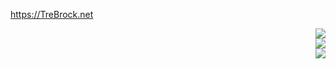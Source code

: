 https://TreBrock.net
<br>
<p align="right">
<a href="https://fsf.org"><img src="https://github.com/user-attachments/assets/4677e87b-4124-4a23-8c23-1edea7063187"></a>
  <br>
<a href="https://www.fsf.org/campaigns/opendocument/"><img src="https://github.com/user-attachments/assets/51a1be98-d2ca-42bc-9357-c0518051ec8e"></a>
<br>
  <a href="https://playogg.org"><img src="https://github.com/user-attachments/assets/5e9f0bda-2b8d-4517-9b14-85ecaafa1139"></a>
</p>



